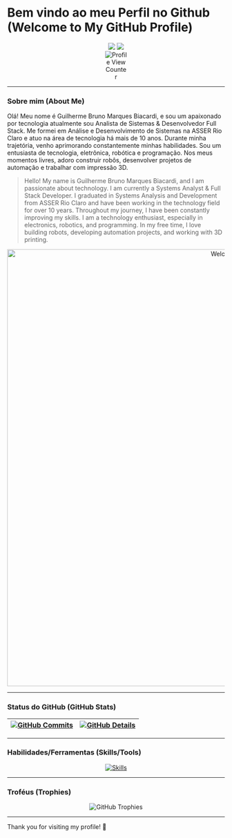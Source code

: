# Bem vindo ao meu Perfil no Github (Welcome to My GitHub Profile)

<div align="center">
  <a href="https://www.linkedin.com/in/guilherme-biancardi/" target="_blank"><img src="https://img.shields.io/badge/-LinkedIn-%230077B5?style=for-the-badge&logo=linkedin&logoColor=white" target="_blank"></a>
  <a href="mailto:guilhermeaw.com@gmail.com"><img src="https://img.shields.io/badge/-Gmail-%23333?style=for-the-badge&logo=gmail&logoColor=white" target="_blank"></a>
  <br>
  <img src="https://komarev.com/ghpvc/?username=GuilhermeBiancardi" alt="Profile View Counter" style="max-width: 10%; height: auto;"/>
</div>

---

### Sobre mim (About Me)

Olá! Meu nome é Guilherme Bruno Marques Biacardi, e sou um apaixonado por tecnologia atualmente sou Analista de Sistemas & Desenvolvedor Full Stack. Me formei em Análise e Desenvolvimento de Sistemas na ASSER Rio Claro e atuo na área de tecnologia há mais de 10 anos. Durante minha trajetória, venho aprimorando constantemente minhas habilidades. Sou um entusiasta de tecnologia, eletrônica, robótica e programação. Nos meus momentos livres, adoro construir robôs, desenvolver projetos de automação e trabalhar com impressão 3D.

>Hello! My name is Guilherme Bruno Marques Biacardi, and I am passionate about technology. I am currently a Systems Analyst & Full Stack Developer. I graduated in Systems Analysis and Development from ASSER Rio Claro and have been working in the technology field for over 10 years. Throughout my journey, I have been constantly improving my skills. I am a technology enthusiast, especially in electronics, robotics, and programming. In my free time, I love building robots, developing automation projects, and working with 3D printing.



<div align="center">
  <img src="https://github.com/GuilhermeBiancardi/GuilhermeBiancardi/blob/main/welcome.gif" alt="Welcome Gif" width="1012"/>
</div>

---

### Status do GitHub (GitHub Stats)

<div align="center">

| [![GitHub Commits](http://github-profile-summary-cards.vercel.app/api/cards/productive-time?username=GuilhermeBiancardi&theme=dracula&utcOffset=-3)](https://github.com/vn7n24fzkq/github-profile-summary-cards) | [![GitHub Details](http://github-profile-summary-cards.vercel.app/api/cards/profile-details?username=GuilhermeBiancardi&theme=dracula)](https://github.com/vn7n24fzkq/github-profile-summary-cards) |
| ----------- | ----------- |

</div>

---

### Habilidades/Ferramentas (Skills/Tools)

<div align="center">
  <a href="https://skillicons.dev">
    <img src="https://skillicons.dev/icons?i=git,github,vscode,javascript,typescript,css,html,cs,sass,nodejs,codepen,docker,linux,postman,bootstrap,aws,regex,discord,bots,gmail,godot,jquery,md,mysql,mint,debian,notion,npm,perl,php,powershell,raspberrypi,stackoverflow,sublime,svg,tensorflow,ubuntu,unity,vscode,windows,arduino,bash,cloudflare,gmail,htmx" alt="Skills"/>
  </a>
</div>

---

### Troféus (Trophies)

<div align="center">
  <img src="https://github-profile-trophy.vercel.app/?username=GuilhermeBiancardi&row=1&column=6&theme=dracula&margin-w=15&margin-h=15" alt="GitHub Trophies"/>
</div>

---

Thank you for visiting my profile! 🚀
